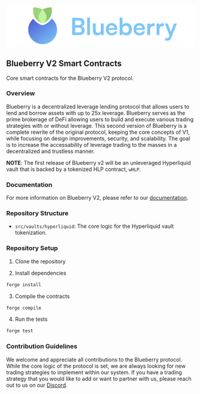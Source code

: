 
![Blueberry Logo](./blueberry-logo.png)
## Blueberry V2 Smart Contracts
Core smart contracts for the Blueberry V2 protocol.

### Overview
Blueberry is a decentralized leverage lending protocol that allows users to lend and borrow assets with up to 25x leverage. Blueberry serves as the prime brokerage of DeFi allowing users to build and execute various trading strategies with or without leverage. This second version of Blueberry is a complete rewrite of the original protocol, keeping the core concepts of V1, while focusing on design improvements, security, and scalability. The goal is to increase the accessability of leverage trading to the masses in a decentralized and trustless manner. 

**NOTE**: The first release of Blueberry v2 will be an unleveraged Hyperliquid vault that is backed by a tokenized HLP contract, `wHLP`.

### Documentation
For more information on Blueberry V2, please refer to our [documentation](https://docs.blueberry.garden/).

### Repository Structure
- `src/vaults/hyperliquid`: The core logic for the Hyperliquid vault tokenization.

### Repository Setup
1. Clone the repository

2. Install dependencies
```bash
forge install
```

3. Compile the contracts
```bash
forge compile
```

4. Run the tests
```bash
forge test
```

### Contribution Guidelines
We welcome and appreciate all contributions to the Blueberry protocol. While the core logic of the protocol is set, we are always looking for new trading strategies to implement within our system. If you have a trading strategy that you would like to add or want to partner with us, please reach out to us on our [Discord](https://discord.gg/blueberry).